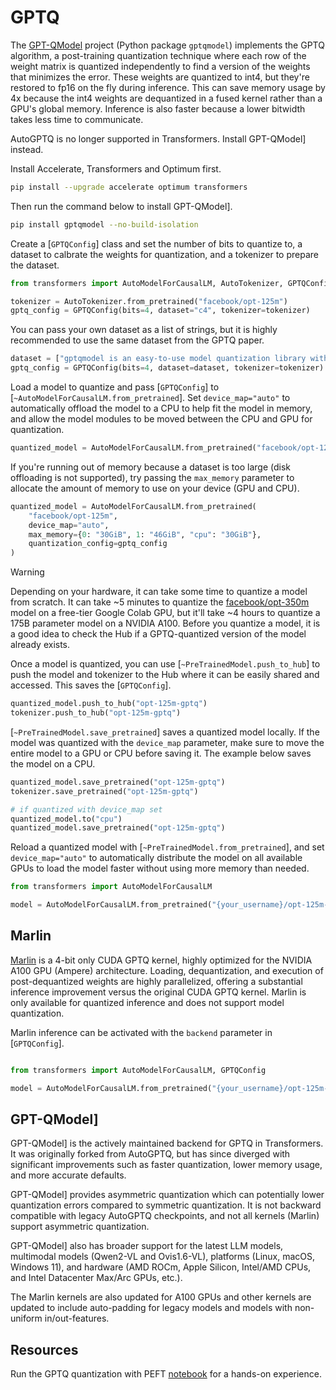<!--Copyright 2024 The HuggingFace Team. All rights reserved.

Licensed under the Apache License, Version 2.0 (the "License"); you may not use this file except in compliance with
the License. You may obtain a copy of the License at

http://www.apache.org/licenses/LICENSE-2.0

Unless required by applicable law or agreed to in writing, software distributed under the License is distributed on
an "AS IS" BASIS, WITHOUT WARRANTIES OR CONDITIONS OF ANY KIND, either express or implied. See the License for the
specific language governing permissions and limitations under the License.

⚠️ Note that this file is in Markdown but contain specific syntax for our doc-builder (similar to MDX) that may not be
rendered properly in your Markdown viewer.

-->

# GPTQ

The [GPT-QModel](https://github.com/ModelCloud/GPTQModel) project (Python package `gptqmodel`) implements the GPTQ algorithm, a post-training quantization technique where each row of the weight matrix is quantized independently to find a version of the weights that minimizes the error. These weights are quantized to int4, but they're restored to fp16 on the fly during inference. This can save memory usage by 4x because the int4 weights are dequantized in a fused kernel rather than a GPU's global memory. Inference is also faster because a lower bitwidth takes less time to communicate.

AutoGPTQ is no longer supported in Transformers. Install GPT-QModel] instead.

Install Accelerate, Transformers and Optimum first.

```bash
pip install --upgrade accelerate optimum transformers
```

Then run the command below to install GPT-QModel].

```bash
pip install gptqmodel --no-build-isolation
```

Create a [`GPTQConfig`] class and set the number of bits to quantize to, a dataset to calbrate the weights for quantization, and a tokenizer to prepare the dataset.

```py
from transformers import AutoModelForCausalLM, AutoTokenizer, GPTQConfig

tokenizer = AutoTokenizer.from_pretrained("facebook/opt-125m")
gptq_config = GPTQConfig(bits=4, dataset="c4", tokenizer=tokenizer)
```

You can pass your own dataset as a list of strings, but it is highly recommended to use the same dataset from the GPTQ paper.

```py
dataset = ["gptqmodel is an easy-to-use model quantization library with user-friendly apis, based on the GPTQ algorithm."]
gptq_config = GPTQConfig(bits=4, dataset=dataset, tokenizer=tokenizer)
```

Load a model to quantize and pass [`GPTQConfig`] to [`~AutoModelForCausalLM.from_pretrained`]. Set `device_map="auto"` to automatically offload the model to a CPU to help fit the model in memory, and allow the model modules to be moved between the CPU and GPU for quantization.

```py
quantized_model = AutoModelForCausalLM.from_pretrained("facebook/opt-125m", device_map="auto", quantization_config=gptq_config)
```

If you're running out of memory because a dataset is too large (disk offloading is not supported), try passing the `max_memory` parameter to allocate the amount of memory to use on your device (GPU and CPU).

```py
quantized_model = AutoModelForCausalLM.from_pretrained(
    "facebook/opt-125m",
    device_map="auto",
    max_memory={0: "30GiB", 1: "46GiB", "cpu": "30GiB"},
    quantization_config=gptq_config
)
```

> [!WARNING]
> Depending on your hardware, it can take some time to quantize a model from scratch. It can take ~5 minutes to quantize the [facebook/opt-350m](https://huggingface.co/facebook/opt-350m) model on a free-tier Google Colab GPU, but it'll take ~4 hours to quantize a 175B parameter model on a NVIDIA A100. Before you quantize a model, it is a good idea to check the Hub if a GPTQ-quantized version of the model already exists.

Once a model is quantized, you can use [`~PreTrainedModel.push_to_hub`] to push the model and tokenizer to the Hub where it can be easily shared and accessed. This saves the [`GPTQConfig`].

```py
quantized_model.push_to_hub("opt-125m-gptq")
tokenizer.push_to_hub("opt-125m-gptq")
```

[`~PreTrainedModel.save_pretrained`] saves a quantized model locally. If the model was quantized with the `device_map` parameter, make sure to move the entire model to a GPU or CPU before saving it. The example below saves the model on a CPU.

```py
quantized_model.save_pretrained("opt-125m-gptq")
tokenizer.save_pretrained("opt-125m-gptq")

# if quantized with device_map set
quantized_model.to("cpu")
quantized_model.save_pretrained("opt-125m-gptq")
```

Reload a quantized model with [`~PreTrainedModel.from_pretrained`], and set `device_map="auto"` to automatically distribute the model on all available GPUs to load the model faster without using more memory than needed.

```py
from transformers import AutoModelForCausalLM

model = AutoModelForCausalLM.from_pretrained("{your_username}/opt-125m-gptq", device_map="auto")
```

## Marlin

[Marlin](https://github.com/IST-DASLab/marlin) is a 4-bit only CUDA GPTQ kernel, highly optimized for the NVIDIA A100 GPU (Ampere) architecture. Loading, dequantization, and execution of post-dequantized weights are highly parallelized, offering a substantial inference improvement versus the original CUDA GPTQ kernel. Marlin is only available for quantized inference and does not support model quantization.

Marlin inference can be activated with the `backend` parameter in [`GPTQConfig`].

```py

from transformers import AutoModelForCausalLM, GPTQConfig

model = AutoModelForCausalLM.from_pretrained("{your_username}/opt-125m-gptq", device_map="auto", quantization_config=GPTQConfig(bits=4, backend="marlin"))
```

## GPT-QModel]

GPT-QModel] is the actively maintained backend for GPTQ in Transformers. It was originally forked from AutoGPTQ, but has since diverged with significant improvements such as faster quantization, lower memory usage, and more accurate defaults.

GPT-QModel] provides asymmetric quantization which can potentially lower quantization errors compared to symmetric quantization. It is not backward compatible with legacy AutoGPTQ checkpoints, and not all kernels (Marlin) support asymmetric quantization.

GPT-QModel] also has broader support for the latest LLM models, multimodal models (Qwen2-VL and Ovis1.6-VL), platforms (Linux, macOS, Windows 11), and hardware (AMD ROCm, Apple Silicon, Intel/AMD CPUs, and Intel Datacenter Max/Arc GPUs, etc.).

The Marlin kernels are also updated for A100 GPUs and other kernels are updated to include auto-padding for legacy models and models with non-uniform in/out-features.

## Resources

Run the GPTQ quantization with PEFT [notebook](https://colab.research.google.com/drive/1_TIrmuKOFhuRRiTWN94iLKUFu6ZX4ceb?usp=sharing) for a hands-on experience.
